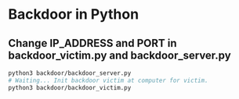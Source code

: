 # Backdoor in Python
## Change IP_ADDRESS and PORT in backdoor_victim.py and backdoor_server.py

```sh
python3 backdoor/backdoor_server.py
# Waiting... Init backdoor victim at computer for victim.
python3 backdoor/backdoor_victim.py
```
